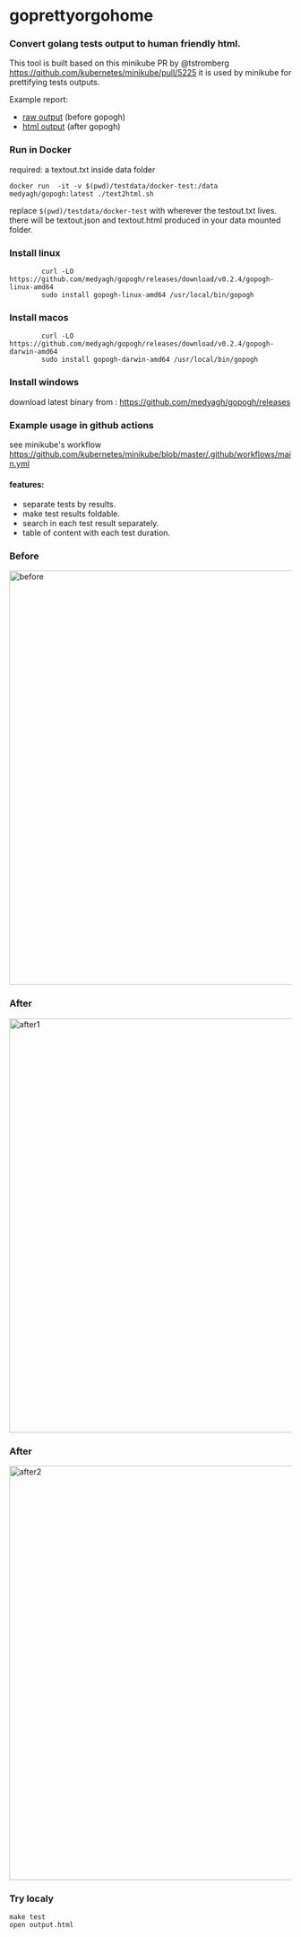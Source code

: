 # goprettyorgohome
### Convert golang tests output to human friendly html.

This tool is built based on this minikube PR by @tstromberg https://github.com/kubernetes/minikube/pull/5225 it is used by minikube for prettifying tests outputs.

Example report:  
- [raw output](https://storage.googleapis.com/minikube-builds/logs/6258/VirtualBox_Linux.txt) (before gopogh)
- [html output](https://storage.googleapis.com/minikube-builds/logs/6258/VirtualBox_Linux.html) (after gopogh)

### Run in Docker
required: a textout.txt inside data folder
```
docker run  -it -v $(pwd)/testdata/docker-test:/data  medyagh/gopogh:latest ./text2html.sh
```

replace `$(pwd)/testdata/docker-test` with wherever the testout.txt lives. there will be textout.json and textout.html produced in your data mounted folder.

### Install linux
```
        curl -LO https://github.com/medyagh/gopogh/releases/download/v0.2.4/gopogh-linux-amd64
        sudo install gopogh-linux-amd64 /usr/local/bin/gopogh
```

### Install macos
```
        curl -LO https://github.com/medyagh/gopogh/releases/download/v0.2.4/gopogh-darwin-amd64
        sudo install gopogh-darwin-amd64 /usr/local/bin/gopogh
```

### Install windows
download latest binary from :
https://github.com/medyagh/gopogh/releases


### Example usage in github actions

see minikube's workflow 
https://github.com/kubernetes/minikube/blob/master/.github/workflows/main.yml


#### features:
- separate tests by results.
- make test results foldable.
- search in each test result separately.
- table of content with each test duration.


### Before
<img src="https://raw.githubusercontent.com/medyagh/gopogh/master/images/before.png" width="738" alt="before">

### After
<img src="https://raw.githubusercontent.com/medyagh/gopogh/master/images/after1.png" width="738" alt="after1">

### After
<img src="https://raw.githubusercontent.com/medyagh/gopogh/master/images/after2.png" width="738" alt="after2">


### Try localy 
```
make test
open output.html
```
